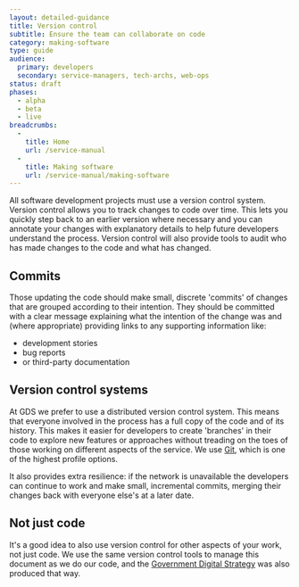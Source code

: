 ```yaml
---
layout: detailed-guidance
title: Version control
subtitle: Ensure the team can collaborate on code
category: making-software
type: guide
audience:
  primary: developers
  secondary: service-managers, tech-archs, web-ops
status: draft
phases:
  - alpha
  - beta
  - live
breadcrumbs:
  -
    title: Home
    url: /service-manual
  -
    title: Making software
    url: /service-manual/making-software
---
```


All software development projects must use a version control system. Version control allows you to track changes to code over time. This lets you quickly step back to an earlier version where necessary and you can annotate your changes with explanatory details to help future developers understand the process. Version control will also provide tools to audit who has made changes to the code and what has changed.

## Commits

Those updating the code should make small, discrete 'commits' of changes that are grouped according to their intention. They should be committed with a clear message explaining what the intention of the change was and (where appropriate) providing links to any supporting information like:

* development stories
* bug reports
* or third-party documentation

## Version control systems

At GDS we prefer to use a distributed version control system. This means that everyone involved in the process has a full copy of the code and of its history. This makes it easier for developers to create 'branches' in their code to explore new features or approaches without treading on the toes of those working on different aspects of the service. We use [Git](https://en.wikipedia.org/wiki/Git_(software)), which is one of the highest profile options.

It also provides extra resilience: if the network is unavailable the developers can continue to work and make small, incremental commits, merging their changes back with everyone else's at a later date.

## Not just code

It's a good idea to also use version control for other aspects of your work, not just code. We use the same version control tools to manage this document as we do our code, and the [Government Digital Strategy](/government/publications/government-digital-strategy) was also produced that way.
